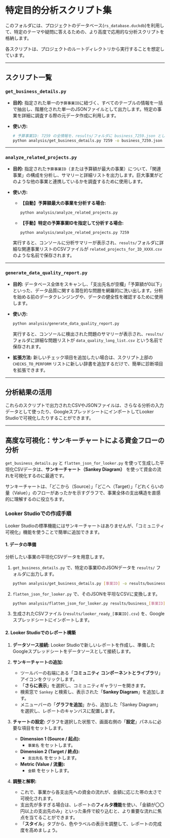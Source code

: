 # 特定目的分析スクリプト集

このフォルダには、プロジェクトのデータベース(`rs_database.duckdb`)を利用して、特定のテーマや疑問に答えるための、より高度で応用的な分析スクリプトを格納します。

各スクリプトは、プロジェクトのルートディレクトリから実行することを想定しています。

---

## スクリプト一覧

### `get_business_details.py`

- **目的:**
  指定された単一の`予算事業ID`に紐づく、すべてのテーブルの情報を一括で抽出し、階層化された単一のJSONファイルとして出力します。特定の事業を詳細に調査する際の元データ作成に利用します。

- **使い方:**
  ```bash
  # 予算事業ID: 7259 の全情報を、results/フォルダに business_7259.json として保存
  python analysis/get_business_details.py 7259 -o business_7259.json
  ```
---

### `analyze_related_projects.py`

- **目的:**
  指定された`予算事業ID`（または予算額が最大の事業）について、「関連事業」の構成を分析し、サマリーと詳細リストを出力します。巨大事業がどのような他の事業と連携しているかを調査するために使用します。

- **使い方:**
  - **【自動】予算額最大の事業を分析する場合:**
    ```bash
    python analysis/analyze_related_projects.py
    ```
  - **【手動】特定の予算事業IDを指定して分析する場合:**
    ```bash
    python analysis/analyze_related_projects.py 7259
    ```
  
  実行すると、コンソールに分析サマリーが表示され、`results/`フォルダに詳細な関連事業リストのCSVファイルが `related_projects_for_ID_XXXX.csv` のような名前で保存されます。
---

### `generate_data_quality_report.py`

- **目的:**
  データベース全体をスキャンし、「支出先名が空欄」「予算額が0以下」といった、データ品質に関する潜在的な問題を網羅的に洗い出します。分析を始める前のデータクレンジングや、データの健全性を確認するために使用します。

- **使い方:**
  ```bash
  python analysis/generate_data_quality_report.py
  ```
  実行すると、コンソールに検出された問題のサマリーが表示され、`results/`フォルダに詳細な問題リストが `data_quality_long_list.csv` という名前で保存されます。

- **拡張方法:**
  新しいチェック項目を追加したい場合は、スクリプト上部の `CHECKS_TO_PERFORM` リストに新しい辞書を追加するだけで、簡単に診断項目を拡張できます。
---

## 分析結果の活用

これらのスクリプトで出力されたCSVやJSONファイルは、さらなる分析の入力データとして使ったり、GoogleスプレッドシートにインポートしてLooker Studioで可視化したりすることができます。

---

## 高度な可視化：サンキーチャートによる資金フローの分析

`get_business_details.py` と `flatten_json_for_looker.py` を使って生成した平坦化CSVデータは、**サンキーチャート（Sankey Diagram）** を使って資金の流れを可視化するのに最適です。

サンキーチャートは、「どこから（Source）」「どこへ（Target）」「どれくらいの量（Value）」のフローがあったかを示すグラフで、事業全体の支出構造を直感的に理解するのに役立ちます。

### Looker Studioでの作成手順

Looker Studioの標準機能にはサンキーチャートはありませんが、「コミュニティ可視化」機能を使うことで簡単に追加できます。

#### 1. データの準備

分析したい事業の平坦化CSVデータを用意します。

1.  `get_business_details.py` で、特定の事業IDのJSONデータを `results/` フォルダに出力します。
    ```bash
    python analysis/get_business_details.py [事業ID] -o results/business_[事業ID]_details.json
    ```
2.  `flatten_json_for_looker.py` で、そのJSONを平坦なCSVに変換します。
    ```bash
    python analysis/flatten_json_for_looker.py results/business_[事業ID]_details.json looker_ready_[事業ID].csv
    ```
3.  生成されたCSVファイル (`results/looker_ready_[事業ID].csv`) を、Googleスプレッドシートにインポートします。

#### 2. Looker Studioでのレポート構築

1.  **データソース接続:**
    Looker Studioで新しいレポートを作成し、準備したGoogleスプレッドシートをデータソースとして接続します。

2.  **サンキーチャートの追加:**
    - ツールバーの右端にある「**コミュニティ コンポーネントとライブラリ**」アイコンをクリックします。
    - 「**さらに表示**」を選択し、コミュニティギャラリーを開きます。
    - 検索窓で `Sankey` と検索し、表示された「**Sankey Diagram**」を追加します。
    - メニューバーの「**グラフを追加**」から、追加した「Sankey Diagram」を選択し、レポートのキャンバスに配置します。

3.  **チャートの設定:**
    グラフを選択した状態で、画面右側の「**設定**」パネルに必要な項目をセットします。
    - **Dimension 1 (Source / 起点):**
      - `事業名` をセットします。
    - **Dimension 2 (Target / 終点):**
      - `支出先名` をセットします。
    - **Metric (Value / 流量):**
      - `金額` をセットします。

4.  **調整と解釈:**
    - これで、事業から各支出先への資金の流れが、金額に応じた帯の太さで可視化されます。
    - 支出先が多すぎる場合は、レポートの**フィルタ機能**を使い、「金額が〇〇円以上の支出先のみ」といった条件で絞り込むと、より重要な流れに焦点を当てることができます。
    - 「**スタイル**」タブから、色やラベルの表示を調整して、レポートの完成度を高めましょう。

